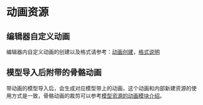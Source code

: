 # 动画资源

<!-- ### FBX 以及 GLTF -->

## 编辑器自定义动画

编辑器内自定义动画的创建以及格式请参考：[动画创建](../editor/animation/animation-create.md)，[格式说明](../engine/animation/animation-clip.md#动画曲线)

## 模型导入后附带的骨骼动画
带动画的模型导入后，会生成对应模型带上的动画，这个动画和内部新建资源的使用方式是一致，骨骼动画的裁剪可以参考[模型资源的动画模块介绍](mesh.md)。